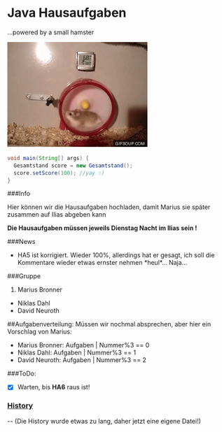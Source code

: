 # Java Hausaufgaben
...powered by a small hamster

![small hamster](smha.gif)

```java
void main(String[] args) {
  Gesamtstand score = new Gesamtstand();
  score.setScore(100); //yay :)
}
```

###Info

Hier können wir die Hausaufgaben hochladen, damit 
Marius sie später zusammen auf Ilias abgeben kann

__Die Hausaufgaben müssen jeweils Dienstag Nacht im Ilias sein !__

###News

- HA5 ist korrigiert. Wieder 100%, allerdings hat er gesagt, ich soll die Kommentare wieder etwas ernster nehmen \*heul\*... Naja... 

###Gruppe

1. Marius Bronner
* Niklas Dahl
* David Neuroth

##Aufgabenverteilung:
Müssen wir nochmal absprechen, aber hier ein Vorschlag von Marius:   
* Marius Bronner: Aufgaben | Nummer%3 == 0   
* Niklas Dahl: Aufgaben | Nummer%3 == 1   
* David Neuroth: Aufgaben | Nummer%3 == 2   

###ToDo:
- [x] Warten, bis __HA6__ raus ist!

### [History](History.md)
-- (Die History wurde etwas zu lang, daher jetzt eine eigene Datei!)
